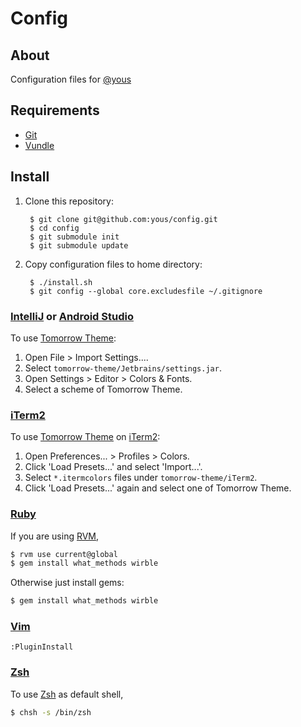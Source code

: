 # Config

## About

Configuration files for [@yous](https://github.com/yous)

## Requirements

- [Git][]
- [Vundle][]

[Git]: http://git-scm.com
[Vundle]: https://github.com/gmarik/Vundle.vim

## Install

1. Clone this repository:

        $ git clone git@github.com:yous/config.git
        $ cd config
        $ git submodule init
        $ git submodule update

2. Copy configuration files to home directory:

        $ ./install.sh
        $ git config --global core.excludesfile ~/.gitignore

### [IntelliJ][] or [Android Studio][]

[IntelliJ]: http://www.jetbrains.com/idea/
[Android Studio]: http://developer.android.com/sdk/installing/studio.html

To use [Tomorrow Theme][]:

[Tomorrow Theme]: https://github.com/ChrisKempson/Tomorrow-Theme

1. Open File > Import Settings....
2. Select `tomorrow-theme/Jetbrains/settings.jar`.
3. Open Settings > Editor > Colors & Fonts.
4. Select a scheme of Tomorrow Theme.

### [iTerm2][]

To use [Tomorrow Theme][] on [iTerm2][]:

[iTerm2]: http://www.iterm2.com

1. Open Preferences... > Profiles > Colors.
2. Click 'Load Presets...' and select 'Import...'.
3. Select `*.itermcolors` files under `tomorrow-theme/iTerm2`.
4. Click 'Load Presets...' again and select one of Tomorrow Theme.

### [Ruby][]

[Ruby]: https://www.ruby-lang.org

If you are using [RVM][],

[RVM]: http://rvm.io

``` sh
$ rvm use current@global
$ gem install what_methods wirble
```

Otherwise just install gems:

``` sh
$ gem install what_methods wirble
```

### [Vim][]

[Vim]: http://www.vim.org

```
:PluginInstall
```

### [Zsh][]

[Zsh]: http://www.zsh.org

To use [Zsh][] as default shell,

``` sh
$ chsh -s /bin/zsh
```
